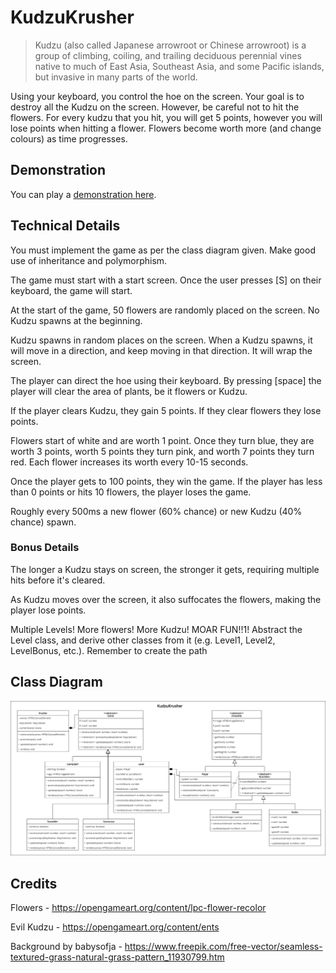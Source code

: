 # KudzuKrusher
> Kudzu (also called Japanese arrowroot or Chinese arrowroot) is a group of climbing, coiling, and trailing deciduous perennial vines native to much of East Asia, Southeast Asia, and some Pacific islands, but invasive in many parts of the world. 

Using your keyboard, you control the hoe on the screen. Your goal is to destroy all the Kudzu on the screen. However, be careful not to hit the flowers. For every kudzu that you hit, you will get 5 points, however you will lose points when hitting a flower. Flowers become worth more (and change colours) as time progresses.

## Demonstration

You can play a [demonstration here](https://hz-hbo-ict.github.io/ts-kudzukrusher/).

## Technical Details

You must implement the game as per the class diagram given. Make good use of inheritance and polymorphism.

The game must start with a start screen. Once the user presses [S] on their keyboard, the game will start. 

At the start of the game, 50 flowers are randomly placed on the screen. No Kudzu spawns at the beginning.

Kudzu spawns in random places on the screen. When a Kudzu spawns, it will move in a direction, and keep moving in that direction. It will wrap the screen.

The player can direct the hoe using their keyboard. By pressing [space] the player will clear the area of plants, be it flowers or Kudzu.

If the player clears Kudzu, they gain 5 points. If they clear flowers they lose points.

Flowers start of white and are worth 1 point. Once they turn blue, they are worth 3 points, worth 5 points they turn pink, and worth 7 points they turn red. Each flower increases its worth every 10-15 seconds.

Once the player gets to 100 points, they win the game. If the player has less than 0 points or hits 10 flowers, the player loses the game.

Roughly every 500ms a new flower (60% chance) or new Kudzu (40% chance) spawn.

### Bonus Details

The longer a Kudzu stays on screen, the stronger it gets, requiring multiple hits before it's cleared.

As Kudzu moves over the screen, it also suffocates the flowers, making the player lose points.

Multiple Levels! More flowers! More Kudzu! MOAR FUN!!1! Abstract the Level class, and derive other classes from it (e.g. Level1, Level2, LevelBonus, etc.). Remember to create the path 

## Class Diagram
![](./docs/classdiagram.png)

## Credits
Flowers - https://opengameart.org/content/lpc-flower-recolor

Evil Kudzu - https://opengameart.org/content/ents

Background by babysofja - https://www.freepik.com/free-vector/seamless-textured-grass-natural-grass-pattern_11930799.htm